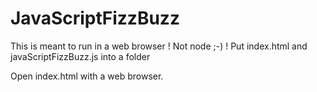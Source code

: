 # JavaScriptFizzBuzz

This is meant to run in a web browser ! Not node ;-) !
Put index.html and javaScriptFizzBuzz.js into a folder

Open index.html with a web browser.
